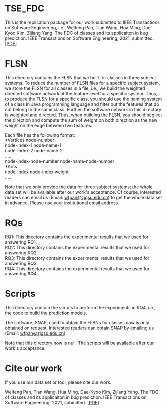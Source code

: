 # TSE_FDC
This is the replication package for our work submitted to IEEE Transactions on Software Engineering, i.e., Weifeng Pan, Tian Wang, Hua Ming, Dae-Kyoo Kim, Zijiang Yang. The FDC of classes and its applicaiton in bug prediction. IEEE Transactions on Software Engineering, 2021, submitted. [[PDF](#)]

# FLSN
This directory contains the FLSN that we built for classes in three subject systems. To reduce the number of FLSN files for a specific subject system, we store the FLSN for all classes in a file, i.e., we build the weighted directed software network at the feature level for a specific system. Thus, to produce the FLSN for a specific class, you should use the naming system of a class in Java programming language and filter out the features that do not belong to the same class. Further, the software network in this directory is weighted and directed. Thus, when building the FLSN, you should neglect the direction and compute the sum of weight on both direction as the new weight on the edge between two features.

Each file has the following format:<br/>
*Vertices node-number<br/>
node-index-1 node-name-1<br/>
node-index-2 node-name-2<br/>
.....<br/>
node-index-node-number node-name-node-number<br/>
*Arcs<br/>
node-index node-index weight<br/>
.....<br/>

Note that we only provide the data for three subject systems; the whole data set will be available after our work's acceptance. Of course, interested readers can email us (Email: wfpan@zjgsu.edu.cn) to get the whole data set in advance. Please use your institutional email address.

# RQs
RQ1: This directory contains the experimental results that we used for answering RQ1.<br/>
RQ2: This directory contains the experimental results that we used for answering RQ2.<br/>
RQ3: This directory contains the experimental results that we used for answering RQ3.<br/>
RQ4: This directory contains the experimental results that we used for answering RQ4.

# Scripts
This directory contain the scripts to perform the experiments in RQ4, i.e., the code to build the prediction models. 

The software, SNAP, used to obtain the FLSNs for classes now is only obtained on request. Interested readers can obtain SNAP by emailing us (Email: wfpan@zjgsu.edu.cn).

Note that this directory now is null. The scripts will be available after our work's acceptance.

# Cite our work
If you use our data set or tool, please cite our work.

Weifeng Pan, Tian Wang, Hua Ming, Dae-Kyoo Kim, Zijiang Yang. The FDC of classes and its applicaiton in bug prediction. IEEE Transactions on Software Engineering, 2021, submitted. [[PDF](#)]
